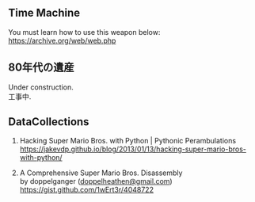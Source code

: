 ## Time Machine
You must learn how to use this weapon below:  
https://archive.org/web/web.php

## 80年代の遺産
Under construction.  
工事中.

## DataCollections
1. Hacking Super Mario Bros. with Python | Pythonic Perambulations  
https://jakevdp.github.io/blog/2013/01/13/hacking-super-mario-bros-with-python/

1. A Comprehensive Super Mario Bros. Disassembly  
   by doppelganger (doppelheathen@gmail.com)  
https://gist.github.com/1wErt3r/4048722
